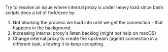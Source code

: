 Try to resolve an issue where internal proxy is under heavy load since bash scripts does a lot of fork/exec by:
1. Not blocking the process we load into until we get the connection - that happens in the background.
2. Increasing internal proxy's listen backlog (might not help on macOS)
3. Change internal proxy to create the upstream (agent) connection in a different task, allowing it to keep accepting.